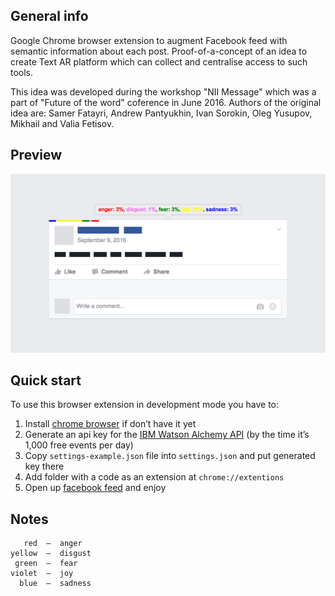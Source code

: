 ## General info

Google Chrome browser extension to augment Facebook feed with semantic information about each post. Proof-of-a-concept of an idea to create Text AR platform which can collect and centralise access to such tools.

This idea was developed during the workshop "NII Message" which was a part of "Future of the word" coference in June 2016. Authors of the original idea are: Samer Fatayri, Andrew Pantyukhin, Ivan Sorokin, Oleg Yusupov, Mikhail and Valia Fetisov.


## Preview

![screenshot](https://raw.githubusercontent.com/valiafetisov/unkwn/master/preview.png)


## Quick start

To use this browser extension in development mode you have to:

1. Install [chrome browser](https://www.google.com/chrome/) if don’t have it yet
2. Generate an api key for the [IBM Watson Alchemy API](https://www.alchemyapi.com/api/text-api-0) (by the time it’s 1,000 free events per day)
3. Copy `settings-example.json` file into `settings.json` and put generated key there
4. Add folder with a code as an extension at `chrome://extentions`
5. Open up [facebook feed](https://facebook.com) and enjoy


## Notes

```
   red  –  anger
yellow  –  disgust
 green  –  fear
violet  –  joy
  blue  –  sadness
```